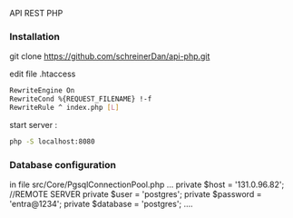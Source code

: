 API REST PHP 



### Installation 

git clone https://github.com/schreinerDan/api-php.git

edit file .htaccess 
```bash
RewriteEngine On
RewriteCond %{REQUEST_FILENAME} !-f
RewriteRule ^ index.php [L]
```
start server :

```bash
php -S localhost:8080   
```

### Database configuration 
in file  src/Core/PgsqlConnectionPool.php
...
    private $host = '131.0.96.82'; //REMOTE SERVER
    private $user = 'postgres';
    private $password = 'entra@1234';
    private $database = 'postgres';
....






